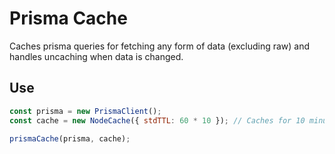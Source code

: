 # Prisma Cache

Caches prisma queries for fetching any form of data (excluding raw) and handles uncaching when data is changed.

## Use

```js
const prisma = new PrismaClient();
const cache = new NodeCache({ stdTTL: 60 * 10 }); // Caches for 10 minutes

prismaCache(prisma, cache);
```
